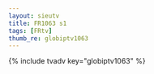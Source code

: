 ```yaml
--- 
layout: sieutv
title: FR1063 s1
tags: [FRtv]
thumb_re: globiptv1063
---
```

{% include tvadv key="globiptv1063" %} 
